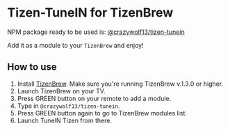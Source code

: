 # Tizen-TuneIN for TizenBrew

NPM package ready to be used is: [@crazywolf13/tizen-tunein](https://www.npmjs.com/package/@crazywolf13/tizen-tunein)

Add it as a module to your `TizenBrew` and enjoy!

## How to use
1. Install [TizenBrew](https://github.com/reisxd/TizenBrew). Make sure you're running TizenBrew v.1.3.0 or higher.
2. Launch TizenBrew on your TV.
3. Press GREEN button on your remote to add a module.
4. Type in `@crazywolf13/tizen-tunein`.
5. Press GREEN button again to go to TizenBrew modules list.
6. Launch TuneIN Tizen from there.

